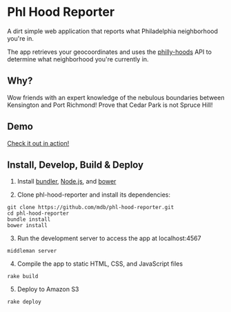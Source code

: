 # Phl Hood Reporter

A dirt simple web application that reports what Philadelphia neighborhood you're in.

The app retrieves your geocoordinates and uses the [philly-hoods](https://github.com/davewalk/philly-hoods) API to determine what neighborhood you're currently in.

## Why?

Wow friends with an expert knowledge of the nebulous boundaries between Kensington and Port Richmond! Prove that Cedar Park is not Spruce Hill!

## Demo

[Check it out in action!](http://bit.ly/19dtPA1)

## Install, Develop, Build &amp; Deploy

1. Install [bundler](http://bundler.io/), [Node.js](http://nodejs.org/), and [bower](http://bower.io/)

2. Clone phl-hood-reporter and install its dependencies:

  ```
  git clone https://github.com/mdb/phl-hood-reporter.git
  cd phl-hood-reporter
  bundle install
  bower install
  ```

3. Run the development server to access the app at localhost:4567

  ```
  middleman server
  ```

4. Compile the app to static HTML, CSS, and JavaScript files

  ```
  rake build
  ```

5. Deploy to Amazon S3

  ```
  rake deploy
  ```
